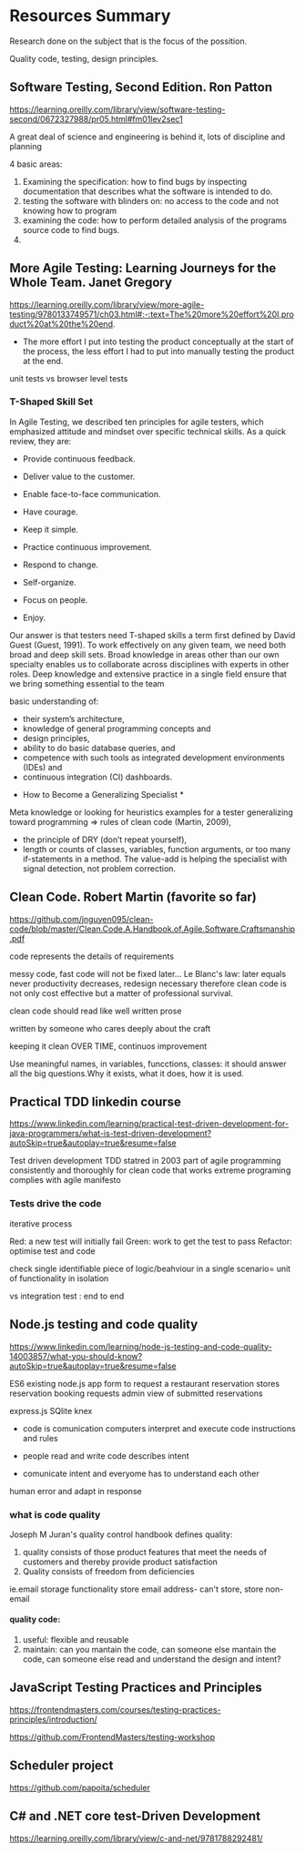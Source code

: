# Resources Summary

Research done on the subject that is the focus of the possition. 

Quality code, testing, design principles.

## Software Testing, Second Edition. Ron Patton

https://learning.oreilly.com/library/view/software-testing-second/0672327988/pr05.html#fm01lev2sec1

A great deal of science and engineering is behind it, lots of discipline and planning

4 basic areas: 
1. Examining the specification: how to find bugs by inspecting documentation that describes what the software is intended to do.
2. testing the software with blinders on: no access to the code and not knowing how to program
3. examining the code: how to perform detailed analysis of the programs source code to find bugs.
4. 


## More Agile Testing: Learning Journeys for the Whole Team. Janet Gregory
https://learning.oreilly.com/library/view/more-agile-testing/9780133749571/ch03.html#:-:text=The%20more%20effort%20I,product%20at%20the%20end.

* The more effort I put into testing the product conceptually at the start of the process, the less effort I had to put into manually testing the product at the end.

unit tests vs browser level tests

### T-Shaped Skill Set
In Agile Testing, we described ten principles for agile testers, which emphasized attitude and mindset over specific technical skills. As a quick review, they are:

- Provide continuous feedback.

- Deliver value to the customer.

- Enable face-to-face communication.

- Have courage.

- Keep it simple.

- Practice continuous improvement.

- Respond to change.

- Self-organize.

- Focus on people.

- Enjoy.

Our answer is that testers need T-shaped skills a term first defined by David Guest (Guest, 1991). To work effectively on any given team, we need both broad and deep skill sets. Broad knowledge in areas other than our own specialty enables us to collaborate across disciplines with experts in other roles. Deep knowledge and extensive practice in a single field ensure that we bring something essential to the team

basic understanding of:
- their system’s architecture, 
- knowledge of general programming concepts and 
- design principles, 
- ability to do basic database queries, and 
- competence with such tools as integrated development environments (IDEs) and 
- continuous integration (CI) dashboards.

* How to Become a Generalizing Specialist *

Meta knowledge or looking for heuristics
examples for a tester generalizing toward programming => rules of clean code (Martin, 2009), 
- the principle of DRY (don’t repeat yourself), 
- length or counts of classes, variables, function arguments, or too many if-statements in a method. 
 The value-add is helping the specialist with signal detection, not problem correction.

## Clean Code. Robert Martin (favorite so far)
https://github.com/jnguyen095/clean-code/blob/master/Clean.Code.A.Handbook.of.Agile.Software.Craftsmanship.pdf

code represents the details of requirements

messy code, fast code will not be fixed later...
Le Blanc's law: later equals never
productivity decreases, redesign necessary therefore clean code is not only cost effective but a matter of professional survival.

clean code should read like well written prose

written by someone who cares deeply about the craft

keeping it clean OVER TIME, continuos improvement

Use meaningful names, in variables, funcctions, classes: it should answer all the big questions.Why it exists, what it does, how it is used.

## Practical TDD linkedin course

https://www.linkedin.com/learning/practical-test-driven-development-for-java-programmers/what-is-test-driven-development?autoSkip=true&autoplay=true&resume=false

Test driven development TDD statred in 2003
part of agile programming
consistently and thoroughly for clean code that works
extreme programing complies with agile manifesto


### Tests drive the code

iterative process

Red: a new test will initially fail
Green: work to get the test to pass
Refactor: optimise test and code

check single identifiable piece of logic/beahviour in a single scenario= unit of functionality in isolation

vs integration test : end to end

## Node.js testing and code quality

https://www.linkedin.com/learning/node-js-testing-and-code-quality-14003857/what-you-should-know?autoSkip=true&autoplay=true&resume=false

ES6
existing node.js app
form to request a restaurant reservation
stores reservation booking requests
admin view of submitted reservations

express.js
SQlite knex

- code is comunication
  computers interpret and execute code
  instructions and rules
- people read and write code
  describes intent

- comunicate intent and everyome has to understand each other

human error and adapt in response

### what is code quality
Joseph M Juran's quality control handbook defines quality: 
1. quality consists of those product features that meet the needs of customers and thereby provide product satisfaction
2. Quality consists of freedom from deficiencies


ie.email storage functionality
store email address- can't store, store non-email

#### quality code: 
1. useful: flexible and reusable
2. maintain: can you mantain the code, can someone else mantain the code, can someone else read and understand the design and intent?

## JavaScript Testing Practices and Principles

https://frontendmasters.com/courses/testing-practices-principles/introduction/

https://github.com/FrontendMasters/testing-workshop

## Scheduler project

https://github.com/papoita/scheduler

## C# and .NET core test-Driven Development

https://learning.oreilly.com/library/view/c-and-net/9781788292481/

